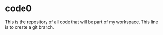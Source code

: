# code0
This is the repository of all code that will be part of my workspace.
This line is to create a git branch.
